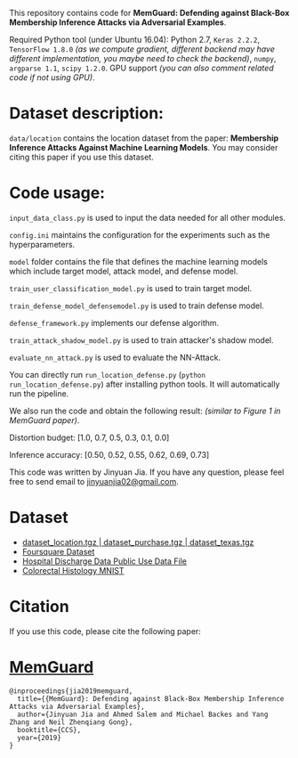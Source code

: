This repository contains code for **MemGuard: Defending against Black-Box Membership Inference Attacks via Adversarial Examples**. 

Required Python tool (under Ubuntu 16.04): Python 2.7, `Keras 2.2.2`, `TensorFlow 1.8.0` _(as we compute gradient, different backend may have different implementation, you maybe need to check the backend)_, `numpy`, `argparse 1.1`, `scipy 1.2.0`. GPU support _(you can also comment related code if not using GPU)_. 



# Dataset description: 

`data/location` contains the location dataset from the paper: **Membership Inference Attacks Against Machine Learning Models**. You may consider citing this paper if you use this dataset. 

# Code usage: 


`input_data_class.py` is used to input the data needed for all other modules.

`config.ini` maintains the configuration for the experiments such as the hyperparameters. 

`model` folder contains the file that defines the machine learning models which include target model, attack model, and defense model. 

`train_user_classification_model.py` is used to train target model. 

`train_defense_model_defensemodel.py` is used to train defense model. 

`defense_framework.py` implements our defense algorithm. 

`train_attack_shadow_model.py` is used to train attacker's shadow model.

`evaluate_nn_attack.py` is used to evaluate the NN-Attack. 


You can directly run `run_location_defense.py` (```python run_location_defense.py```) after installing python tools. It will automatically run the pipeline. 

We also run the code and obtain the following result: _(similar to Figure 1 in MemGuard paper)_. 

Distortion budget: [1.0, 0.7, 0.5, 0.3, 0.1, 0.0]

Inference accuracy: [0.50, 0.52, 0.55, 0.62, 0.69, 0.73]

This code was written by Jinyuan Jia. If you have any question, please feel free to send email to jinyuanjia02@gmail.com. 

# Dataset

+ [dataset_location.tgz | dataset_purchase.tgz | dataset_texas.tgz](https://github.com/privacytrustlab/datasets)
+ [Foursquare Dataset](https://sites.google.com/site/yangdingqi/home/foursquare-dataset)
+ [Hospital Discharge Data Public Use Data File](https://www.dshs.texas.gov/THCIC/Hospitals/Download.shtm)
+ [Colorectal Histology MNIST](https://www.kaggle.com/kmader/colorectal-histology-mnist)



# Citation
If you use this code, please cite the following paper: 
# <a href="https://arxiv.org/pdf/1909.10594.pdf">MemGuard</a>
```
@inproceedings{jia2019memguard,
  title={{MemGuard}: Defending against Black-Box Membership Inference Attacks via Adversarial Examples},
  author={Jinyuan Jia and Ahmed Salem and Michael Backes and Yang Zhang and Neil Zhenqiang Gong},
  booktitle={CCS},
  year={2019}
}
```
